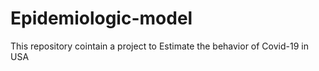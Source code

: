 # Epidemiologic-model
This repository cointain a project to Estimate the behavior of Covid-19 in USA
